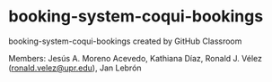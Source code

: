 # booking-system-coqui-bookings
booking-system-coqui-bookings created by GitHub Classroom

Members: Jesús A. Moreno Acevedo, Kathiana Díaz, Ronald J. Vélez (ronald.velez@upr.edu), Jan Lebrón
